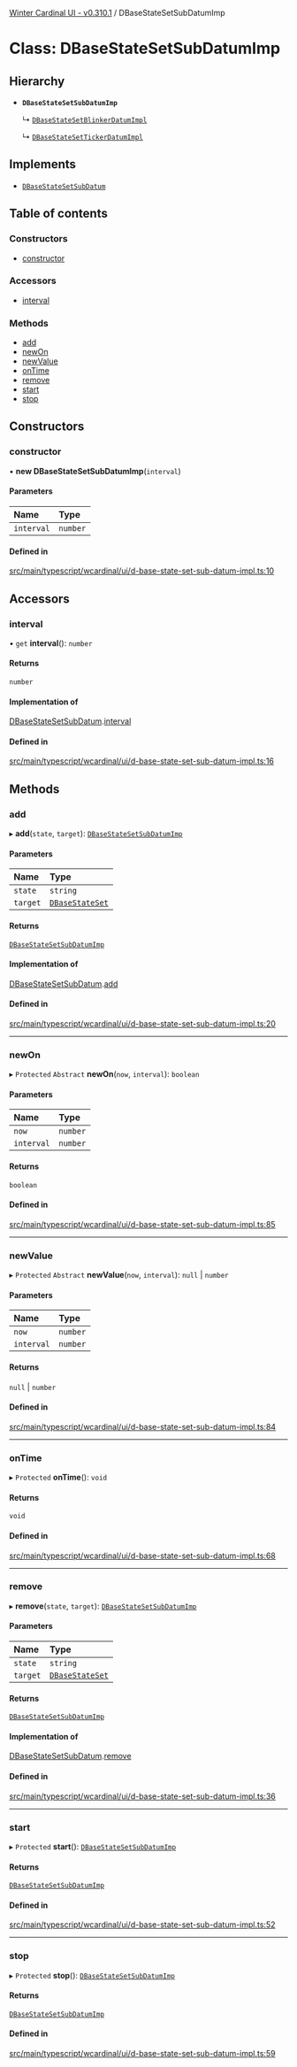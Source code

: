 [Winter Cardinal UI - v0.310.1](../index.md) / DBaseStateSetSubDatumImp

# Class: DBaseStateSetSubDatumImp

## Hierarchy

- **`DBaseStateSetSubDatumImp`**

  ↳ [`DBaseStateSetBlinkerDatumImpl`](DBaseStateSetBlinkerDatumImpl.md)

  ↳ [`DBaseStateSetTickerDatumImpl`](DBaseStateSetTickerDatumImpl.md)

## Implements

- [`DBaseStateSetSubDatum`](../interfaces/DBaseStateSetSubDatum.md)

## Table of contents

### Constructors

- [constructor](DBaseStateSetSubDatumImp.md#constructor)

### Accessors

- [interval](DBaseStateSetSubDatumImp.md#interval)

### Methods

- [add](DBaseStateSetSubDatumImp.md#add)
- [newOn](DBaseStateSetSubDatumImp.md#newon)
- [newValue](DBaseStateSetSubDatumImp.md#newvalue)
- [onTime](DBaseStateSetSubDatumImp.md#ontime)
- [remove](DBaseStateSetSubDatumImp.md#remove)
- [start](DBaseStateSetSubDatumImp.md#start)
- [stop](DBaseStateSetSubDatumImp.md#stop)

## Constructors

### constructor

• **new DBaseStateSetSubDatumImp**(`interval`)

#### Parameters

| Name | Type |
| :------ | :------ |
| `interval` | `number` |

#### Defined in

[src/main/typescript/wcardinal/ui/d-base-state-set-sub-datum-impl.ts:10](https://github.com/winter-cardinal/winter-cardinal-ui/blob/v0.310.1/src/main/typescript/wcardinal/ui/d-base-state-set-sub-datum-impl.ts#L10)

## Accessors

### interval

• `get` **interval**(): `number`

#### Returns

`number`

#### Implementation of

[DBaseStateSetSubDatum](../interfaces/DBaseStateSetSubDatum.md).[interval](../interfaces/DBaseStateSetSubDatum.md#interval)

#### Defined in

[src/main/typescript/wcardinal/ui/d-base-state-set-sub-datum-impl.ts:16](https://github.com/winter-cardinal/winter-cardinal-ui/blob/v0.310.1/src/main/typescript/wcardinal/ui/d-base-state-set-sub-datum-impl.ts#L16)

## Methods

### add

▸ **add**(`state`, `target`): [`DBaseStateSetSubDatumImp`](DBaseStateSetSubDatumImp.md)

#### Parameters

| Name | Type |
| :------ | :------ |
| `state` | `string` |
| `target` | [`DBaseStateSet`](../interfaces/DBaseStateSet.md) |

#### Returns

[`DBaseStateSetSubDatumImp`](DBaseStateSetSubDatumImp.md)

#### Implementation of

[DBaseStateSetSubDatum](../interfaces/DBaseStateSetSubDatum.md).[add](../interfaces/DBaseStateSetSubDatum.md#add)

#### Defined in

[src/main/typescript/wcardinal/ui/d-base-state-set-sub-datum-impl.ts:20](https://github.com/winter-cardinal/winter-cardinal-ui/blob/v0.310.1/src/main/typescript/wcardinal/ui/d-base-state-set-sub-datum-impl.ts#L20)

___

### newOn

▸ `Protected` `Abstract` **newOn**(`now`, `interval`): `boolean`

#### Parameters

| Name | Type |
| :------ | :------ |
| `now` | `number` |
| `interval` | `number` |

#### Returns

`boolean`

#### Defined in

[src/main/typescript/wcardinal/ui/d-base-state-set-sub-datum-impl.ts:85](https://github.com/winter-cardinal/winter-cardinal-ui/blob/v0.310.1/src/main/typescript/wcardinal/ui/d-base-state-set-sub-datum-impl.ts#L85)

___

### newValue

▸ `Protected` `Abstract` **newValue**(`now`, `interval`): ``null`` \| `number`

#### Parameters

| Name | Type |
| :------ | :------ |
| `now` | `number` |
| `interval` | `number` |

#### Returns

``null`` \| `number`

#### Defined in

[src/main/typescript/wcardinal/ui/d-base-state-set-sub-datum-impl.ts:84](https://github.com/winter-cardinal/winter-cardinal-ui/blob/v0.310.1/src/main/typescript/wcardinal/ui/d-base-state-set-sub-datum-impl.ts#L84)

___

### onTime

▸ `Protected` **onTime**(): `void`

#### Returns

`void`

#### Defined in

[src/main/typescript/wcardinal/ui/d-base-state-set-sub-datum-impl.ts:68](https://github.com/winter-cardinal/winter-cardinal-ui/blob/v0.310.1/src/main/typescript/wcardinal/ui/d-base-state-set-sub-datum-impl.ts#L68)

___

### remove

▸ **remove**(`state`, `target`): [`DBaseStateSetSubDatumImp`](DBaseStateSetSubDatumImp.md)

#### Parameters

| Name | Type |
| :------ | :------ |
| `state` | `string` |
| `target` | [`DBaseStateSet`](../interfaces/DBaseStateSet.md) |

#### Returns

[`DBaseStateSetSubDatumImp`](DBaseStateSetSubDatumImp.md)

#### Implementation of

[DBaseStateSetSubDatum](../interfaces/DBaseStateSetSubDatum.md).[remove](../interfaces/DBaseStateSetSubDatum.md#remove)

#### Defined in

[src/main/typescript/wcardinal/ui/d-base-state-set-sub-datum-impl.ts:36](https://github.com/winter-cardinal/winter-cardinal-ui/blob/v0.310.1/src/main/typescript/wcardinal/ui/d-base-state-set-sub-datum-impl.ts#L36)

___

### start

▸ `Protected` **start**(): [`DBaseStateSetSubDatumImp`](DBaseStateSetSubDatumImp.md)

#### Returns

[`DBaseStateSetSubDatumImp`](DBaseStateSetSubDatumImp.md)

#### Defined in

[src/main/typescript/wcardinal/ui/d-base-state-set-sub-datum-impl.ts:52](https://github.com/winter-cardinal/winter-cardinal-ui/blob/v0.310.1/src/main/typescript/wcardinal/ui/d-base-state-set-sub-datum-impl.ts#L52)

___

### stop

▸ `Protected` **stop**(): [`DBaseStateSetSubDatumImp`](DBaseStateSetSubDatumImp.md)

#### Returns

[`DBaseStateSetSubDatumImp`](DBaseStateSetSubDatumImp.md)

#### Defined in

[src/main/typescript/wcardinal/ui/d-base-state-set-sub-datum-impl.ts:59](https://github.com/winter-cardinal/winter-cardinal-ui/blob/v0.310.1/src/main/typescript/wcardinal/ui/d-base-state-set-sub-datum-impl.ts#L59)
